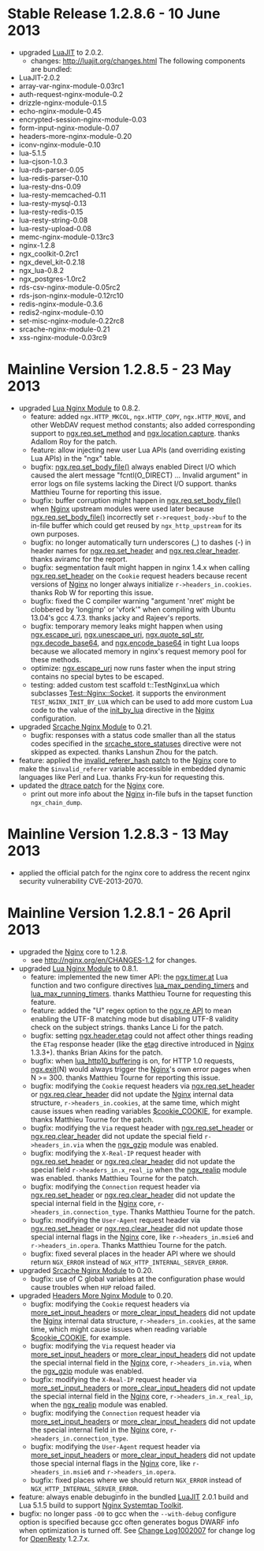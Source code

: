 <!---
    @title         Change Log1002008
    @creator       Yichun Zhang
    @created       2013-04-26 23:02 GMT
    @modifier      YichunZhang
    @modified      2013-06-10 18:54 GMT
    @changecount   60
--->


#  Stable Release 1.2.8.6 - 10 June 2013
* upgraded [LuaJIT](luajit/) to 2.0.2.
    * changes: http://luajit.org/changes.html
The following components are bundled:
* LuaJIT-2.0.2
* array-var-nginx-module-0.03rc1
* auth-request-nginx-module-0.2
* drizzle-nginx-module-0.1.5
* echo-nginx-module-0.45
* encrypted-session-nginx-module-0.03
* form-input-nginx-module-0.07
* headers-more-nginx-module-0.20
* iconv-nginx-module-0.10
* lua-5.1.5
* lua-cjson-1.0.3
* lua-rds-parser-0.05
* lua-redis-parser-0.10
* lua-resty-dns-0.09
* lua-resty-memcached-0.11
* lua-resty-mysql-0.13
* lua-resty-redis-0.15
* lua-resty-string-0.08
* lua-resty-upload-0.08
* memc-nginx-module-0.13rc3
* nginx-1.2.8
* ngx_coolkit-0.2rc1
* ngx_devel_kit-0.2.18
* ngx_lua-0.8.2
* ngx_postgres-1.0rc2
* rds-csv-nginx-module-0.05rc2
* rds-json-nginx-module-0.12rc10
* redis-nginx-module-0.3.6
* redis2-nginx-module-0.10
* set-misc-nginx-module-0.22rc8
* srcache-nginx-module-0.21
* xss-nginx-module-0.03rc9

#  Mainline Version 1.2.8.5 - 23 May 2013
* upgraded [Lua Nginx Module](lua-nginx-module/) to 0.8.2.
    * feature: added `ngx.HTTP_MKCOL`, `ngx.HTTP_COPY`, `ngx.HTTP_MOVE`, and other WebDAV request method constants; also added corresponding support to [ngx.req.set_method](http://wiki.nginx.org/HttpLuaModule#ngx.req.set_method) and [ngx.location.capture](http://wiki.nginx.org/HttpLuaModule#ngx.location.capture). thanks Adallom Roy for the patch.
    * feature: allow injecting new user Lua APIs (and overriding existing Lua APIs) in the "ngx" table.
    * bugfix: [ngx.req.set_body_file()](http://wiki.nginx.org/HttpLuaModule#ngx.req.set_body_file) always enabled Direct I/O which caused the alert message "fcntl(O_DIRECT) ... Invalid argument" in error logs on file systems lacking the Direct I/O support.  thanks Matthieu Tourne for reporting this issue.
    * bugfix: buffer corruption might happen in [ngx.req.set_body_file()](http://wiki.nginx.org/HttpLuaModule#ngx.req.set_body_file) when [Nginx](nginx/) upstream modules were used later because [ngx.req.set_body_file()](http://wiki.nginx.org/HttpLuaModule#ngx.req.set_body_file) incorrectly set `r->request_body->buf` to the in-file buffer which could get reused by `ngx_http_upstream` for its own purposes.
    * bugfix: no longer automatically turn underscores (_) to dashes (-) in header names for [ngx.req.set_header](http://wiki.nginx.org/HttpLuaModule#ngx.req.set_header) and [ngx.req.clear_header](http://wiki.nginx.org/HttpLuaModule#ngx.req.clear_header). thanks aviramc for the report.
    * bugfix: segmentation fault might happen in nginx 1.4.x when calling [ngx.req.set_header](http://wiki.nginx.org/HttpLuaModule#ngx.req.set_header) on the `Cookie` request headers because recent versions of [Nginx](nginx/) no longer always initialize `r->headers_in.cookies`. thanks Rob W for reporting this issue.
    * bugfix: fixed the C compiler warning "argument 'nret' might be clobbered by 'longjmp' or 'vfork'" when compiling with Ubuntu 13.04's gcc 4.7.3. thanks jacky and Rajeev's reports.
    * bugfix: temporary memory leaks might happen when using [ngx.escape_uri](http://wiki.nginx.org/HttpLuaModule#ngx.escape_uri), [ngx.unescape_uri](http://wiki.nginx.org/HttpLuaModule#ngx.unescape_uri), [ngx.quote_sql_str](http://wiki.nginx.org/HttpLuaModule#ngx.quote_sql_str), [ngx.decode_base64](http://wiki.nginx.org/HttpLuaModule#ngx.decode_base64), and [ngx.encode_base64](http://wiki.nginx.org/HttpLuaModule#ngx.encode_base64) in tight Lua loops because we allocated memory in nginx's request memory pool for these methods.
    * optimize: [ngx.escape_uri](http://wiki.nginx.org/HttpLuaModule#ngx.escape_uri) now runs faster when the input string contains no special bytes to be escaped.
    * testing: added custom test scaffold t::TestNginxLua which subclasses [Test::Nginx::Socket](http://search.cpan.org/perldoc?Test%3A%3ANginx%3A%3ASocket). it supports the environment `TEST_NGINX_INIT_BY_LUA` which can be used to add more custom Lua code to the value of the [init_by_lua](http://wiki.nginx.org/HttpLuaModule#init_by_lua) directive in the [Nginx](nginx/) configuration.
* upgraded [Srcache Nginx Module](srcache-nginx-module/) to 0.21.
    * bugfix: responses with a status code smaller than all the status codes specified in the [srcache_store_statuses](http://wiki.nginx.org/HttpSRCacheModule#srcache_store_statuses) directive were not skipped as expected. thanks Lanshun Zhou for the patch.
* feature: applied the [invalid_referer_hash patch](https://raw.github.com/agentzh/ngx_openresty/master/patches/nginx-1.2.8-invalid_referer_hash.patch) to the [Nginx](nginx/) core to make the `$invalid_referer` variable accessible in embedded dynamic languages like Perl and Lua. thanks Fry-kun for requesting this.
* updated the [dtrace patch](https://raw.github.com/agentzh/ngx_openresty/master/patches/nginx-1.2.8-dtrace.patch) for the [Nginx](nginx/) core.
    * print out more info about the [Nginx](nginx/) in-file bufs in the tapset function `ngx_chain_dump`.

#  Mainline Version 1.2.8.3 - 13 May 2013
* applied the official patch for the nginx core to address the recent nginx security vulnerability CVE-2013-2070.

#  Mainline Version 1.2.8.1 - 26 April 2013
* upgraded the [Nginx](nginx/) core to 1.2.8.
    * see http://nginx.org/en/CHANGES-1.2 for changes.
* upgraded [Lua Nginx Module](lua-nginx-module/) to 0.8.1.
    * feature: implemented the new timer API: the [ngx.timer.at](http://wiki.nginx.org/HttpLuaModule#ngx.timer.at) Lua function and two configure directives [lua_max_pending_timers](http://wiki.nginx.org/HttpLuaModule#lua_max_pending_timers) and [lua_max_running_timers](http://wiki.nginx.org/HttpLuaModule#lua_max_running_timers). thanks Matthieu Tourne for requesting this feature.
    * feature: added the "U" regex option to the [ngx.re API](http://wiki.nginx.org/HttpLuaModule#ngx.re.match) to mean enabling the UTF-8 matching mode but disabling UTF-8 validity check on the subject strings. thanks Lance Li for the patch.
    * bugfix: setting [ngx.header.etag](http://wiki.nginx.org/HttpLuaModule#ngx.header.HEADER) could not affect other things reading the `ETag` response header (like the [etag](http://nginx.org/en/docs/http/ngx_http_core_module.html#etag) directive introduced in [Nginx](nginx/) 1.3.3+). thanks Brian Akins for the patch.
    * bugfix: when [lua_http10_buffering](http://wiki.nginx.org/HttpLuaModule#lua_http10_buffering) is on, for HTTP 1.0 requests, [ngx.exit](http://wiki.nginx.org/HttpLuaModule#ngx.exit)(N) would always trigger the [Nginx](nginx/)'s own error pages when N >= 300. thanks Matthieu Tourne for reporting this issue.
    * bugfix: modifying the `Cookie` request headers via [ngx.req.set_header](http://wiki.nginx.org/HttpLuaModule#ngx.req.set_header) or [ngx.req.clear_header](http://wiki.nginx.org/HttpLuaModule#ngx.req.clear_header) did not update the [Nginx](nginx/) internal data structure, `r->headers_in.cookies`, at the same time, which might cause issues when reading variables [$cookie_COOKIE](http://wiki.nginx.org/HttpCoreModule#.24cookie_COOKIE), for example. thanks Matthieu Tourne for the patch.
    * bugfix: modifying the `Via` request header with [ngx.req.set_header](http://wiki.nginx.org/HttpLuaModule#ngx.req.set_header) or [ngx.req.clear_header](http://wiki.nginx.org/HttpLuaModule#ngx.req.clear_header) did not update the special field `r->headers_in.via` when the [ngx_gzip](http://wiki.nginx.org/HttpGzipModule) module was enabled.
    * bugfix: modifying the `X-Real-IP` request header with [ngx.req.set_header](http://wiki.nginx.org/HttpLuaModule#ngx.req.set_header) or [ngx.req.clear_header](http://wiki.nginx.org/HttpLuaModule#ngx.req.clear_header) did not update the special field `r->headers_in.x_real_ip` when the [ngx_realip](http://wiki.nginx.org/HttpRealipModule) module was enabled. thanks Matthieu Tourne for the patch.
    * bugfix: modifying the `Connection` request header via [ngx.req.set_header](http://wiki.nginx.org/HttpLuaModule#ngx.req.set_header) or [ngx.req.clear_header](http://wiki.nginx.org/HttpLuaModule#ngx.req.clear_header) did not update the special internal field in the [Nginx](nginx/) core, `r->headers_in.connection_type`. Thanks Matthieu Tourne for the patch.
    * bugfix: modifying the `User-Agent` request header via [ngx.req.set_header](http://wiki.nginx.org/HttpLuaModule#ngx.req.set_header) or [ngx.req.clear_header](http://wiki.nginx.org/HttpLuaModule#ngx.req.clear_header) did not update those special internal flags in the [Nginx](nginx/) core, like `r->headers_in.msie6` and `r->headers_in.opera`. Thanks Matthieu Tourne for the patch.
    * bugfix: fixed several places in the header API where we should return `NGX_ERROR` instead of `NGX_HTTP_INTERNAL_SERVER_ERROR`.
* upgraded [Srcache Nginx Module](srcache-nginx-module/) to 0.20.
    * bugfix: use of C global variables at the configuration phase would cause troubles when `HUP` reload failed.
* upgraded [Headers More Nginx Module](headers-more-nginx-module/) to 0.20.
    * bugfix: modifying the `Cookie` request headers via [more_set_input_headers](http://wiki.nginx.org/HttpHeadersMoreModule#more_set_input_headers) or [more_clear_input_headers](http://wiki.nginx.org/HttpHeadersMoreModule#more_clear_input_headers) did not update the [Nginx](nginx/) internal data structure, `r->headers_in.cookies`, at the same time, which might cause issues when reading variable [$cookie_COOKIE](http://wiki.nginx.org/HttpCoreModule#.24cookie_COOKIE), for example.
    * bugfix: modifying the `Via` request header via [more_set_input_headers](http://wiki.nginx.org/HttpHeadersMoreModule#more_set_input_headers) or [more_clear_input_headers](http://wiki.nginx.org/HttpHeadersMoreModule#more_clear_input_headers) did not update the special internal field in the [Nginx](nginx/) core, `r->headers_in.via`, when the [ngx_gzip](http://wiki.nginx.org/HttpGzipModule) module was enabled.
    * bugfix: modifying the `X-Real-IP` request header via [more_set_input_headers](http://wiki.nginx.org/HttpHeadersMoreModule#more_set_input_headers) or [more_clear_input_headers](http://wiki.nginx.org/HttpHeadersMoreModule#more_clear_input_headers) did not update the special internal field in the [Nginx](nginx/) core, `r->headers_in.x_real_ip`, when the [ngx_realip](http://wiki.nginx.org/HttpRealipModule) module was enabled.
    * bugfix: modifying the `Connection` request header via [more_set_input_headers](http://wiki.nginx.org/HttpHeadersMoreModule#more_set_input_headers) or [more_clear_input_headers](http://wiki.nginx.org/HttpHeadersMoreModule#more_clear_input_headers) did not update the special internal field in the [Nginx](nginx/) core, `r->headers_in.connection_type`.
    * bugfix: modifying the `User-Agent` request header via [more_set_input_headers](http://wiki.nginx.org/HttpHeadersMoreModule#more_set_input_headers) or [more_clear_input_headers](http://wiki.nginx.org/HttpHeadersMoreModule#more_clear_input_headers) did not update those special internal flags in the [Nginx](nginx/) core, like `r->headers_in.msie6` and `r->headers_in.opera`.
    * bugfix: fixed places where we should return `NGX_ERROR` instead of `NGX_HTTP_INTERNAL_SERVER_ERROR`.
* feature: always enable debuginfo in the bundled [LuaJIT](luajit/) 2.0.1 build and Lua 5.1.5 build to support [Nginx Systemtap Toolkit](https://github.com/agentzh/nginx-systemtap-toolkit).
* bugfix: no longer pass `-O0` to gcc when the `--with-debug` configure option is specified because gcc often generates bogus DWARF info when optimization is turned off.
See [Change Log1002007](change-log1002007/) for change log for [OpenResty](openresty/) 1.2.7.x.
